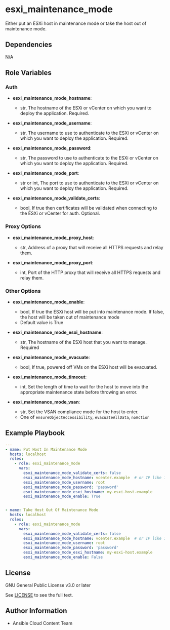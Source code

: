 # esxi_maintenance_mode

Either put an ESXi host in maintenance mode or take the host out of maintenance mode.

## Dependencies

N/A

## Role Variables

### Auth
- **esxi_maintenance_mode_hostname**:
  - str, The hostname of the ESXi or vCenter on which you want to deploy the application. Required.

- **esxi_maintenance_mode_username**:
  - str, The username to use to authenticate to the ESXi or vCenter on which you want to deploy the application. Required.

- **esxi_maintenance_mode_password**:
  - str, The password to use to authenticate to the ESXi or vCenter on which you want to deploy the application. Required.

- **esxi_maintenance_mode_port**:
  - str or int, The port to use to authenticate to the ESXi or vCenter on which you want to deploy the application. Required.

- **esxi_maintenance_mode_validate_certs**:
  - bool, If true then certificates will be validated when connecting to the ESXi or vCenter for auth. Optional.

### Proxy Options

- **esxi_maintenance_mode_proxy_host**:
  - str, Address of a proxy that will receive all HTTPS requests and relay them.

- **esxi_maintenance_mode_proxy_port**:
  - int, Port of the HTTP proxy that will receive all HTTPS requests and relay them.

### Other Options
- **esxi_maintenance_mode_enable**:
  - bool, If true the ESXi host will be put into maintenance mode. If false, the host will be taken out of maintenance mode
  - Default value is True

- **esxi_maintenance_mode_esxi_hostname**:
  - str, The hostname of the ESXi host that you want to manage. Required

- **esxi_maintenance_mode_evacuate**:
  - bool, If true, powered off VMs on the ESXi host will be evacuated.

- **esxi_maintenance_mode_timeout**:
  - int, Set the length of time to wait for the host to move into the appropriate maintenance state before throwing an error.

- **esxi_maintenance_mode_vsan**:
  - str, Set the VSAN compliance mode for the host to enter.
  - One of `ensureObjectAccessibility`, `evacuateAllData`, `noAction`


## Example Playbook
```yaml
---
- name: Put Host In Maintenance Mode
  hosts: localhost
  roles:
    - role: esxi_maintenance_mode
      vars:
        esxi_maintenance_mode_validate_certs: false
        esxi_maintenance_mode_hostname: vcenter.example  # or IP like 192.168.123.5
        esxi_maintenance_mode_username: root
        esxi_maintenance_mode_password: 'password'
        esxi_maintenance_mode_esxi_hostname: my-esxi-host.example
        esxi_maintenance_mode_enable: True


- name: Take Host Out Of Maintenance Mode
  hosts: localhost
  roles:
    - role: esxi_maintenance_mode
      vars:
        esxi_maintenance_mode_validate_certs: false
        esxi_maintenance_mode_hostname: vcenter.example  # or IP like 192.168.123.5
        esxi_maintenance_mode_username: root
        esxi_maintenance_mode_password: 'password'
        esxi_maintenance_mode_esxi_hostname: my-esxi-host.example
        esxi_maintenance_mode_enable: False
```

License
-------

GNU General Public License v3.0 or later

See [LICENSE](https://github.com/ansible-collections/cloud.aws_troubleshooting/blob/main/LICENSE) to see the full text.

Author Information
------------------

- Ansible Cloud Content Team
